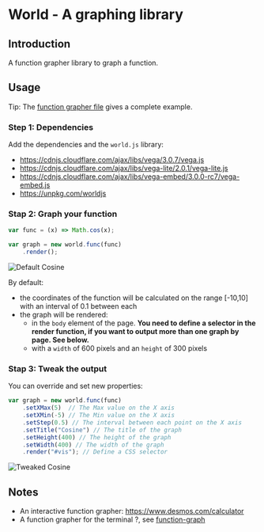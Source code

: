 # World - A graphing library 

## Introduction

A function grapher library to graph a function.



## Usage

Tip: The [function grapher file](./example/function-grapher.html) gives a complete example.

### Step 1: Dependencies

Add the dependencies and the `world.js` library:
  * https://cdnjs.cloudflare.com/ajax/libs/vega/3.0.7/vega.js
  * https://cdnjs.cloudflare.com/ajax/libs/vega-lite/2.0.1/vega-lite.js
  * https://cdnjs.cloudflare.com/ajax/libs/vega-embed/3.0.0-rc7/vega-embed.js
  * https://unpkg.com/worldjs


### Stap 2: Graph your function
```javascript
var func = (x) => Math.cos(x);

var graph = new world.func(func)
    .render(); 
```

<img src="https://raw.githubusercontent.com/gerardnico/world/master/example/default_cosine.svg?sanitize=true" alt="Default Cosine">

By default:
   * the coordinates of the function will be calculated on the range [-10,10] with an interval of 0.1 between each
   * the graph will be rendered:
      * in the `body` element of the page. **You need to define a selector in the render function, if you want to output more than one graph by page. See below.**
      * with a `width` of 600 pixels and an `height` of 300 pixels 


### Stap 3: Tweak the output

You can override and set new properties:

```javascript
var graph = new world.func(func)
    .setXMax(5)  // The Max value on the X axis 
    .setXMin(-5) // The Min value on the X axis
    .setStep(0.5) // The interval between each point on the X axis
    .setTitle("Cosine") // The title of the graph
    .setHeight(400) // The height of the graph
    .setWidth(400) // The width of the graph
    .render("#vis"); // Define a CSS selector 
```

<img src="https://raw.githubusercontent.com/gerardnico/world/master/example/tweaked_cosine.svg?sanitize=true" alt="Tweaked Cosine">




## Notes
  * An interactive function grapher: https://www.desmos.com/calculator
  * A function grapher for the terminal ?, see [function-graph](https://www.npmjs.com/package/function-graph)
  